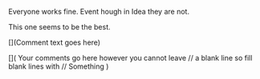 
Everyone works fine. Event hough in Idea they are not.

[//]: # (This may be the most platform independent comment, EMPTY LINE is important)

This one seems to be the best.
<!---
your comment goes here
and here
-->

[](Comment text goes here)

[^Comment]:  Text that will not appear in html source

[](
Your comments go here however you cannot leave
// a blank line so fill blank lines with
//
Something
)



